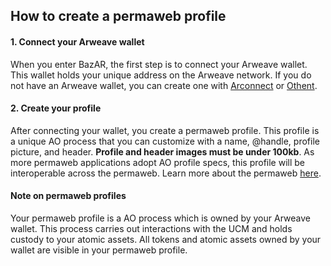 ## How to create a permaweb profile

#### 1. Connect your Arweave wallet

When you enter BazAR, the first step is to connect your Arweave wallet. This wallet holds your unique address on the Arweave network. If you do not have an Arweave wallet, you can create one with [Arconnect](https://www.arconnect.io/) or [Othent](https://othent.io/).

#### 2. Create your profile

After connecting your wallet, you create a permaweb profile. This profile is a unique AO process that you can customize with a name, @handle, profile picture, and header. **Profile and header images must be under 100kb**. As more permaweb applications adopt AO profile specs, this profile will be interoperable across the permaweb. Learn more about the permaweb [here](https://ao-bazar.arweave.net/#/docs/key-concepts/permaweb).

#### Note on permaweb profiles

Your permaweb profile is a AO process which is owned by your Arweave wallet. This process carries out interactions with the UCM and holds custody to your atomic assets. All tokens and atomic assets owned by your wallet are visible in your permaweb profile.
